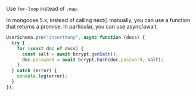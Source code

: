 Use `for-loop` instead of `.map`. 

In mongoose 5.x, instead of calling next() manually, you can use a function that returns a promise. In particular, you can use async/await.

```js
UserSchema.pre("insertMany", async function (docs) {
  try {
    for (const doc of docs) {
      const salt = await bcrypt.genSalt();
      doc.password = await bcrypt.hash(doc.password, salt);
    }
  } catch (error) {
    console.log(error);
  }
});
```
